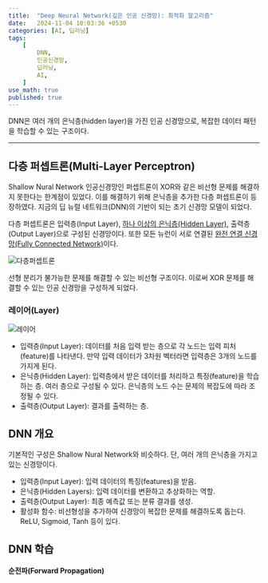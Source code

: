 ```yaml
---
title:  "Deep Neural Network(깊은 인공 신경망): 최적화 알고리즘"
date:   2024-11-04 10:03:36 +0530
categories: [AI, 딥러닝]
tags:
    [
        DNN,
        인공신경망,
        딥러닝,
		AI,
    ]
use_math: true
published: true
---
```


DNN은 여러 개의 은닉층(hidden layer)을 가진 인공 신경망으로, 복잡한 데이터 패턴을 학습할 수 있는 구조이다.

----

다층 퍼셉트론(Multi-Layer Perceptron)
---
Shallow Nural Network 인공신경망인 퍼셉트론이 XOR와 같은 비선형 문제를 해결하지 못한다는 한계점이 있었다. 이를 해결하기 위해 은닉층을 추가한 다층 퍼셉트론이 등장하였다. 지금의 딥 뉴럴 네트워크(DNN)의 기반이 되는 초기 신경망 모델이 되었다.

다층 퍼셉트론은 입력층(Input Layer), <u>하나 이상의 은닉층(Hidden Layer)</u>, 출력층(Output Layer)으로 구성된 신경망이다. 또한 모든 뉴런이 서로 연결된 <u>완전 연결 신경망(Fully Connected Network)</u>이다.

![다층퍼셉트론](https://www.researchgate.net/profile/Junita-Mohamad-Saleh/publication/257071174/figure/fig3/AS:297526545666050@1447947264431/A-schematic-diagram-of-a-Multi-Layer-Perceptron-MLP-neural-network.png)


선형 분리가 불가능한 문제를 해결할 수 있는 비선형 구조이다. 이로써 XOR 문제를 해결할 수 있는 인공 신경망을 구성하게 되었다. 


### 레이어(Layer)

![레이어](https://www.analyticsvidhya.com/wp-content/uploads/2016/08/Artificial-Intelligence-Neural-Network-Nodes.jpg)

- 입력층(Input Layer): 데이터를 처음 입력 받는 층으로 각 노드는 입력 피처(feature)를 나타낸다. 만약 입력 데이터가 3차원 벡터라면 입력층은 3개의 노드를 가지게 된다.
- 은닉층(Hidden Layer): 입력층에서 받은 데이터를 처리하고 특징(feature)을 학습하는 층. 여러 층으로 구성될 수 있다. 은닉층의 노드 수는 문제의 복잡도에 따라 조정될 수 있다.
- 출력층(Output Layer): 결과를 출력하는 층.

DNN 개요
---
기본적인 구성은 Shallow Nural Network와 비슷하다. 단, 여러 개의 은닉층을 가지고 있는 신경망이다.

- 입력층(Input Layer): 입력 데이터의 특징(features)을 받음.
- 은닉층(Hidden Layers): 입력 데이터를 변환하고 추상화하는 역할.
- 출력층(Output Layer): 최종 예측값 또는 분류 결과를 생성.
- 활성화 함수: 비선형성을 추가하여 신경망이 복잡한 문제를 해결하도록 돕는다. ReLU, Sigmoid, Tanh 등이 있다.

DNN 학습
---
#### 순전파(Forward Propagation)
